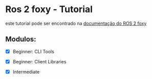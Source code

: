 # Ros 2 foxy - Tutorial
este tutorial pode ser encontrado na [documentação do ROS 2 foxy](https://docs.ros.org/en/foxy/Tutorials.html)
## Modulos:
- [x] Beginner: CLI Tools
- [x] Beginner: Client Libraries
- [x] Intermediate



